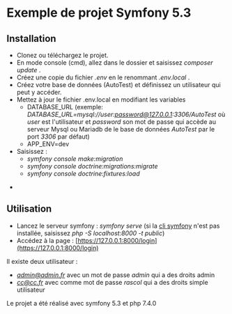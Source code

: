 # Exemple de projet Symfony 5.3  

## Installation

* Clonez ou téléchargez le projet.
* En mode console (cmd), allez dans le dossier et saisissez *composer update* .
* Créez une copie du fichier *.env* en le renommant *.env.local* .
* Créez votre base de données (AutoTest) et définissez un utilisateur qui peut y accéder.
* Mettez à jour le fichier .env.local en modifiant les variables 
     * DATABASE_URL (exemple: *DATABASE_URL=mysql://user:password@127.0.0.1:3306/AutoTest* où *user* est l'utilisateur et *password* son mot de passe qui accède au serveur Mysql ou Mariadb de le base de données *AutoTest* par le port *3306* par défaut)
     * APP_ENV=dev
* Saisissez :
     * *symfony console make:migration*
     * *symfony console doctrine:migrations:migrate*
     * *symfony console doctrine:fixtures:load*
  
-
## Utilisation
 
* Lancez le serveur symfony : *symfony serve* (si la [cli symfony](https://symfony.com/download) n'est pas installée, saisissez *php -S localhost:8000 -t public*)
* Accédez à la page : [https://127.0.0.1:8000/login](https://127.0.0.1:8000/login)


Il existe deux utilisateur :
- *admin@admin.fr* avec un mot de passe *admin* qui a des droits admin
- *cc@cc.fr* avec comme mot de passe *rascol* qui a des droits simple utilisateur

Le projet a été réalisé avec symfony 5.3 et php 7.4.0
